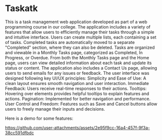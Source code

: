 # Taskatk
This is a task management web application developed as part of a web programming course in our college. The application includes a variety of features that allow users to efficiently manage their tasks through a simple and intuitive interface.
Users can create multiple lists, each containing a set of tasks. Completed tasks are automatically moved to a separate "Completed" section, where they can also be deleted. Tasks are organized and viewable in a Monthly Tasks page, categorized as Completed, In Progress, or Overdue. From both the Monthly Tasks page and the Home page, users can view detailed information about each task and update its status or content.
The application also includes a Contact Us page, allowing users to send emails for any issues or feedback.
The user interface was designed following key UI/UX principles:
Simplicity and Ease of Use: A clean layout ensures smooth navigation and user interaction.
Immediate Feedback: Users receive real-time responses to their actions.
Tooltips: Hovering over elements provides helpful tooltips to explain features and actions.
Pagination: Implemented for better navigation and performance.
User Control and Freedom: Features such as Save and Cancel buttons allow users to freely manage their inputs and decisions.

Here is a demo for some features: 

https://github.com/user-attachments/assets/2e95f9cc-16a4-457f-9f3a-38cc591dfbdc

